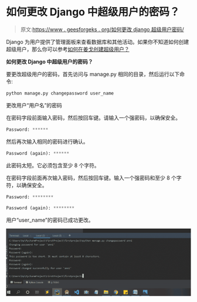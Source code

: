 # 如何更改 Django 中超级用户的密码？

> 原文:[https://www . geesforgeks . org/如何更改 django 超级用户密码/](https://www.geeksforgeeks.org/how-to-change-password-of-superuser-in-django/)

Django 为用户提供了管理面板来查看数据库和其他活动。如果你不知道如何创建超级用户，那么你可以参考[如何在姜戈创建超级用户？](https://www.geeksforgeeks.org/how-to-create-superuser-in-django/)

**如何更改 Django 中超级用户的密码？**

要更改超级用户的密码，首先访问与 manage.py 相同的目录，然后运行以下命令:

```py
python manage.py changepassword user_name
```

更改用户“用户名”的密码

在密码字段前面输入密码，然后按回车键。请输入一个强密码，以确保安全。

```py
Password: ******
```

然后再次输入相同的密码进行确认。

```py
Password (again): ******
```

此密码太短。它必须包含至少 8 个字符。

在密码字段前面再次输入密码，然后按回车键。输入一个强密码和至少 8 个字符，以确保安全。

```py
Password: ********
```

```py
Password (again): ********
```

用户“user_name”的密码已成功更改。

![](img/78e45b20facb81815b4b2eba6af649e5.png)